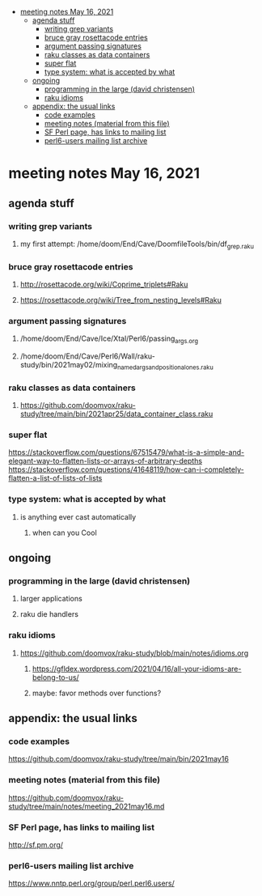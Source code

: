 - [meeting notes May 16, 2021](#org811246a)
  - [agenda stuff](#orgfb66069)
    - [writing grep variants](#org54e2f18)
    - [bruce gray rosettacode entries](#orgbdff2a2)
    - [argument passing signatures](#orgc7b8e4c)
    - [raku classes as data containers](#org6883f5a)
    - [super flat](#org44101c4)
    - [type system: what is accepted by what](#org3f0e019)
  - [ongoing](#org2a4c0ab)
    - [programming in the large (david christensen)](#org8968626)
    - [raku idioms](#org047067c)
  - [appendix: the usual links](#org93a0bcc)
    - [code examples](#orgba3f77b)
    - [meeting notes (material from this file)](#org11ff820)
    - [SF Perl page, has links to mailing list](#org5b0c979)
    - [perl6-users mailing list archive](#org1b9fce9)


<a id="org811246a"></a>

# meeting notes May 16, 2021


<a id="orgfb66069"></a>

## agenda stuff


<a id="org54e2f18"></a>

### writing grep variants

1.  my first attempt: /home/doom/End/Cave/DoomfileTools/bin/df<sub>grep.raku</sub>


<a id="orgbdff2a2"></a>

### bruce gray rosettacode entries

1.  <http://rosettacode.org/wiki/Coprime_triplets#Raku>

2.  <https://rosettacode.org/wiki/Tree_from_nesting_levels#Raku>


<a id="orgc7b8e4c"></a>

### argument passing signatures

1.  /home/doom/End/Cave/Ice/Xtal/Perl6/passing<sub>args.org</sub>

2.  /home/doom/End/Cave/Perl6/Wall/raku-study/bin/2021may02/mixing<sub>named</sub><sub>args</sub><sub>and</sub><sub>positional</sub><sub>ones.raku</sub>


<a id="org6883f5a"></a>

### raku classes as data containers

1.  <https://github.com/doomvox/raku-study/tree/main/bin/2021apr25/data_container_class.raku>


<a id="org44101c4"></a>

### super flat

<https://stackoverflow.com/questions/67515479/what-is-a-simple-and-elegant-way-to-flatten-lists-or-arrays-of-arbitrary-depths> <https://stackoverflow.com/questions/41648119/how-can-i-completely-flatten-a-list-of-lists-of-lists>


<a id="org3f0e019"></a>

### type system: what is accepted by what

1.  is anything ever cast automatically

    1.  when can you Cool


<a id="org2a4c0ab"></a>

## ongoing


<a id="org8968626"></a>

### programming in the large (david christensen)

1.  larger applications

2.  raku die handlers


<a id="org047067c"></a>

### raku idioms

1.  <https://github.com/doomvox/raku-study/blob/main/notes/idioms.org>

    1.  <https://gfldex.wordpress.com/2021/04/16/all-your-idioms-are-belong-to-us/>
    
    2.  maybe: favor methods over functions?


<a id="org93a0bcc"></a>

## appendix: the usual links


<a id="orgba3f77b"></a>

### code examples

<https://github.com/doomvox/raku-study/tree/main/bin/2021may16>


<a id="org11ff820"></a>

### meeting notes (material from this file)

<https://github.com/doomvox/raku-study/tree/main/notes/meeting_2021may16.md>


<a id="org5b0c979"></a>

### SF Perl page, has links to mailing list

<http://sf.pm.org/>


<a id="org1b9fce9"></a>

### perl6-users mailing list archive

<https://www.nntp.perl.org/group/perl.perl6.users/>
